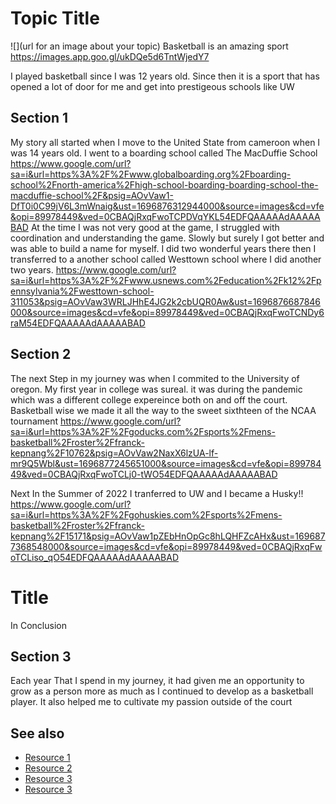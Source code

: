 # Topic Title
![](url for an image about your topic)
Basketball is an amazing sport
https://images.app.goo.gl/ukDQe5d6TntWjedY7

I played basketball since I was 12 years old. Since then it is a sport that has opened a lot of door for me and get into prestigeous schools like UW


## Section 1
My story all started when I move to the United State from cameroon when I was 14 years old. I went to a boarding school called The MacDuffie School
https://www.google.com/url?sa=i&url=https%3A%2F%2Fwww.globalboarding.org%2Fboarding-school%2Fnorth-america%2Fhigh-school-boarding-boarding-school-the-macduffie-school%2F&psig=AOvVaw1-DfT0i0C99jV6L3mWnaig&ust=1696876312944000&source=images&cd=vfe&opi=89978449&ved=0CBAQjRxqFwoTCPDVqYKL54EDFQAAAAAdAAAAABAD
At the time I was not very good at the game, I struggled with coordination and understanding the game. Slowly but surely I got better and was able to build a name for myself.
I did two wonderful years there then I transferred to a another school called Westtown school where I did another two years.
https://www.google.com/url?sa=i&url=https%3A%2F%2Fwww.usnews.com%2Feducation%2Fk12%2Fpennsylvania%2Fwesttown-school-311053&psig=AOvVaw3WRLJHhE4JG2k2cbUQR0Aw&ust=1696876687846000&source=images&cd=vfe&opi=89978449&ved=0CBAQjRxqFwoTCNDy6raM54EDFQAAAAAdAAAAABAD

## Section 2
The next Step in my journey was when I commited to the University of oregon. My first year in college was sureal. it was during the pandemic which was a different college expereince both on and off the court. Basketball wise we made it all the way to the sweet sixthteen of the NCAA tournament
https://www.google.com/url?sa=i&url=https%3A%2F%2Fgoducks.com%2Fsports%2Fmens-basketball%2Froster%2Ffranck-kepnang%2F10762&psig=AOvVaw2NaxX6lzUA-lf-mr9Q5Wbl&ust=1696877245651000&source=images&cd=vfe&opi=89978449&ved=0CBAQjRxqFwoTCLj0-tWO54EDFQAAAAAdAAAAABAD

Next In the Summer of 2022 I tranferred to UW and I became a Husky!!
https://www.google.com/url?sa=i&url=https%3A%2F%2Fgohuskies.com%2Fsports%2Fmens-basketball%2Froster%2Ffranck-kepnang%2F15171&psig=AOvVaw1pZEbHnOpGc8hLQHFZcAHx&ust=1696877368548000&source=images&cd=vfe&opi=89978449&ved=0CBAQjRxqFwoTCLiso_qO54EDFQAAAAAdAAAAABAD

# Title
In Conclusion

## Section 3
Each year That I spend in my journey, it had given me an opportunity to grow as a person more as much as I continued to develop as a basketball player. It also helped me to cultivate my passion outside of the court

## See also
- [Resource 1](https://macduffie.org/)
- [Resource 2](https://www.westtown.edu/)
- [Resource 3](https://goducks.com/sports/mens-basketball/roster/2020-21)
- [Resource 3](https://gohuskies.com/sports/mens-basketball/roster/franck-kepnang/15171)
